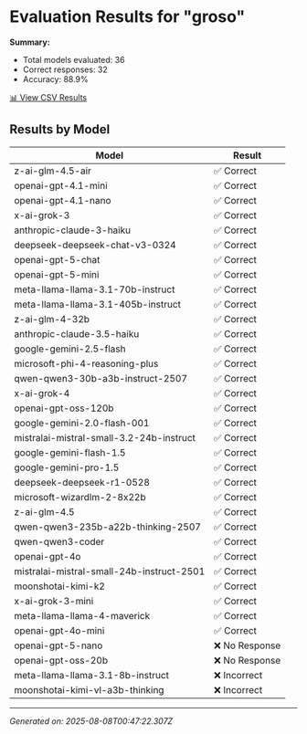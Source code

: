# Evaluation Results for "groso"

**Summary:**
- Total models evaluated: 36
- Correct responses: 32
- Accuracy: 88.9%

[📊 View CSV Results](./evaluation.csv)

## Results by Model

| Model | Result |
|-------|--------|
| z-ai-glm-4.5-air | ✅ Correct |
| openai-gpt-4.1-mini | ✅ Correct |
| openai-gpt-4.1-nano | ✅ Correct |
| x-ai-grok-3 | ✅ Correct |
| anthropic-claude-3-haiku | ✅ Correct |
| deepseek-deepseek-chat-v3-0324 | ✅ Correct |
| openai-gpt-5-chat | ✅ Correct |
| openai-gpt-5-mini | ✅ Correct |
| meta-llama-llama-3.1-70b-instruct | ✅ Correct |
| meta-llama-llama-3.1-405b-instruct | ✅ Correct |
| z-ai-glm-4-32b | ✅ Correct |
| anthropic-claude-3.5-haiku | ✅ Correct |
| google-gemini-2.5-flash | ✅ Correct |
| microsoft-phi-4-reasoning-plus | ✅ Correct |
| qwen-qwen3-30b-a3b-instruct-2507 | ✅ Correct |
| x-ai-grok-4 | ✅ Correct |
| openai-gpt-oss-120b | ✅ Correct |
| google-gemini-2.0-flash-001 | ✅ Correct |
| mistralai-mistral-small-3.2-24b-instruct | ✅ Correct |
| google-gemini-flash-1.5 | ✅ Correct |
| google-gemini-pro-1.5 | ✅ Correct |
| deepseek-deepseek-r1-0528 | ✅ Correct |
| microsoft-wizardlm-2-8x22b | ✅ Correct |
| z-ai-glm-4.5 | ✅ Correct |
| qwen-qwen3-235b-a22b-thinking-2507 | ✅ Correct |
| qwen-qwen3-coder | ✅ Correct |
| openai-gpt-4o | ✅ Correct |
| mistralai-mistral-small-24b-instruct-2501 | ✅ Correct |
| moonshotai-kimi-k2 | ✅ Correct |
| x-ai-grok-3-mini | ✅ Correct |
| meta-llama-llama-4-maverick | ✅ Correct |
| openai-gpt-4o-mini | ✅ Correct |
| openai-gpt-5-nano | ❌ No Response |
| openai-gpt-oss-20b | ❌ No Response |
| meta-llama-llama-3.1-8b-instruct | ❌ Incorrect |
| moonshotai-kimi-vl-a3b-thinking | ❌ Incorrect |

---
*Generated on: 2025-08-08T00:47:22.307Z*
